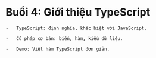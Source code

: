 # Buổi 4: Giới thiệu TypeScript

    -   TypeScript: định nghĩa, khác biệt với JavaScript.

    -   Cú pháp cơ bản: biến, hàm, kiểu dữ liệu.

    -   Demo: Viết hàm TypeScript đơn giản.